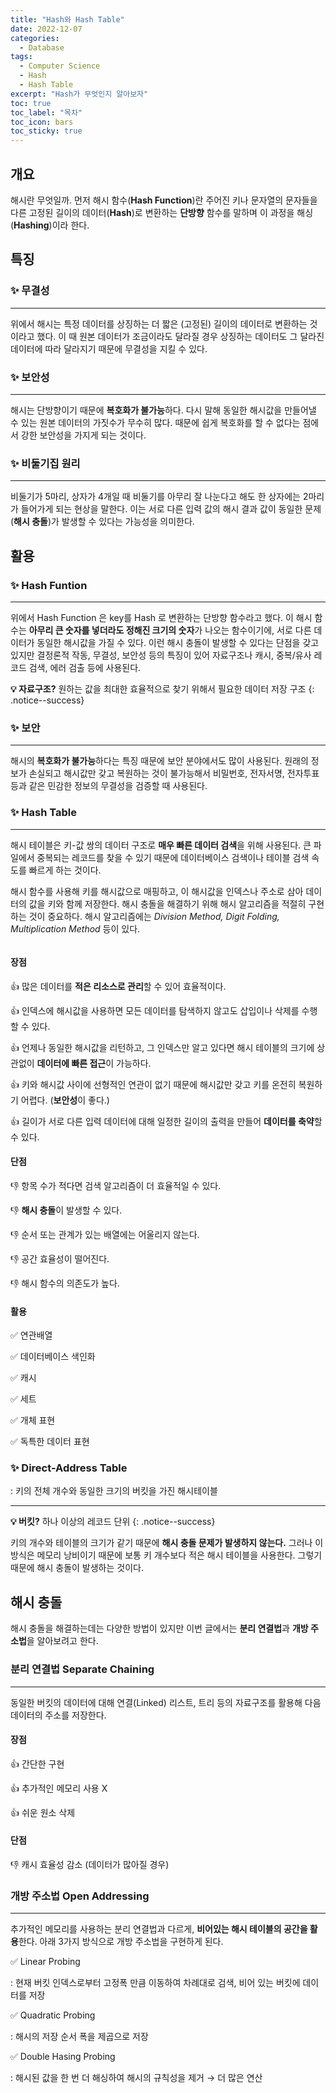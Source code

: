 ```yaml
---
title: "Hash와 Hash Table"
date: 2022-12-07
categories:
  - Database
tags:
  - Computer Science
  - Hash
  - Hash Table
excerpt: "Hash가 무엇인지 알아보자"
toc: true
toc_label: "목차"
toc_icon: bars
toc_sticky: true
---
```


## 개요

해시란 무엇일까. 먼저 해시 함수(**Hash Function**)란 주어진 키나 문자열의 문자들을 다른 고정된 길이의 데이터(**Hash**)로 변환하는 **단방향** 함수를 말하며 이 과정을 해싱(**Hashing**)이라 한다. 

## 특징

### ✨ 무결성

---

위에서 해시는 특정 데이터를 상징하는 더 짧은 (고정된) 길이의 데이터로 변환하는 것이라고 했다. 이 때 원본 데이터가 조금이라도 달라질 경우 상징하는 데이터도 그 달라진 데이터에 따라 달라지기 때문에 무결성을 지킬 수 있다. 

### ✨ 보안성

---

해시는 단방향이기 때문에 **복호화가 불가능**하다. 다시 말해 동일한 해시값을 만들어낼 수 있는 원본 데이터의 가짓수가 무수히 많다. 때문에 쉽게 복호화를 할 수 없다는 점에서 강한 보안성을 가지게 되는 것이다. 

### ✨ 비둘기집 원리

---

비둘기가 5마리, 상자가 4개일 때 비둘기를 아무리 잘 나눈다고 해도 한 상자에는 2마리가 들어가게 되는 현상을 말한다. 이는 서로 다른 입력 값의 해시 결과 값이 동일한 문제(**해시 충돌**)가 발생할 수 있다는 가능성을 의미한다. 

## 활용

### ✨ Hash Funtion

---

위에서 Hash Function 은 key를 Hash 로 변환하는 단방향 함수라고 했다. 이 해시 함수는 **아무리 큰 숫자를 넣더라도 정해진 크기의 숫자**가 나오는 함수이기에, 서로 다른 데이터가 동일한 해시값을 가질 수 있다. 이런 해시 충돌이 발생할 수 있다는 단점을 갖고 있지만 결정론적 작동, 무결성, 보안성 등의 특징이 있어 자료구조나 캐시, 중복/유사 레코드 검색, 에러 검출 등에 사용된다.

**💡 자료구조?** 원하는 값을 최대한 효율적으로 찾기 위해서 필요한 데이터 저장 구조
{: .notice--success}

### ✨ 보안

---

해시의 **복호화가 불가능**하다는 특징 때문에 보안 분야에서도 많이 사용된다. 원래의 정보가 손실되고 해시값만 갖고 복원하는 것이 불가능해서 비밀번호, 전자서명, 전자투표 등과 같은 민감한 정보의 무결성을 검증할 때 사용된다. 

### ✨ Hash Table

---

해시 테이블은 키-값 쌍의 데이터 구조로 **매우 빠른 데이터 검색**을 위해 사용된다. 큰 파일에서 중복되는 레코드를 찾을 수 있기 때문에 데이터베이스 검색이나 테이블 검색 속도를 빠르게 하는 것이다. 

해시 함수를 사용해 키를 해시값으로 매핑하고, 이 해시값을 인덱스나 주소로 삼아 데이터의 값을 키와 함께 저장한다. 해시 충돌을 해결하기 위해 해시 알고리즘을 적절히 구현하는 것이 중요하다. 해시 알고리즘에는 *Division Method, Digit Folding, Multiplication Method* 등이 있다.

<figure class="align-center">
  <img src="{{ site.url }}{{ site.baseurl }}/assets/images/cs/database/hash-table.png" alt="">
</figure>

#### 장점

👍 많은 데이터를 **적은 리소스로 관리**할 수 있어 효율적이다. 

👍 인덱스에 해시값을 사용하면 모든 데이터를 탐색하지 않고도 삽입이나 삭제를 수행할 수 있다.

👍 언제나 동일한 해시값을 리턴하고, 그 인덱스만 알고 있다면 해시 테이블의 크기에 상관없이 **데이터에 빠른 접근**이 가능하다. 

👍 키와 해시값 사이에 선형적인 연관이 없기 때문에 해시값만 갖고 키를 온전히 복원하기 어렵다. (**보안성**이 좋다.)

👍 길이가 서로 다른 입력 데이터에 대해 일정한 길이의 출력을 만들어 **데이터를 축약**할 수 있다.

#### 단점

👎 항목 수가 적다면 검색 알고리즘이 더 효율적일 수 있다.

👎 **해시 충돌**이 발생할 수 있다.

👎 순서 또는 관계가 있는 배열에는 어울리지 않는다.

👎 공간 효율성이 떨어진다.

👎 해시 함수의 의존도가 높다.

#### 활용

✅ 연관배열

✅ 데이터베이스 색인화

✅ 캐시

✅ 세트

✅ 개체 표현

✅ 독특한 데이터 표현

### ✨ Direct-Address Table

: 키의 전체 개수와 동일한 크기의 버킷을 가진 해시테이블

---

**💡 버킷?** 하나 이상의 레코드 단위
{: .notice--success}

키의 개수와 테이블의 크기가 같기 때문에 **해시 충돌 문제가 발생하지 않는다.** 그러나 이 방식은 메모리 낭비이기 때문에 보통 키 개수보다 적은 해시 테이블을 사용한다. 그렇기 때문에 해시 충돌이 발생하는 것이다.

## 해시 충돌

해시 충돌을 해결하는데는 다양한 방법이 있지만 이번 글에서는 **분리 연결법**과 **개방 주소법**을 알아보려고 한다.

### 분리 연결법 Separate Chaining

---

동일한 버킷의 데이터에 대해 연결(Linked) 리스트, 트리 등의 자료구조를 활용해 다음 데이터의 주소를 저장한다.

#### 장점

👍 간단한 구현

👍 추가적인 메모리 사용 X

👍 쉬운 원소 삭제

#### 단점

👎 캐시 효율성 감소 (데이터가 많아질 경우)

### 개방 주소법 Open Addressing

---

추가적인 메모리를 사용하는 분리 연결법과 다르게, **비어있는 해시 테이블의 공간을 활용**한다. 아래 3가지 방식으로 개방 주소법을 구현하게 된다.

✅ Linear Probing

: 현재 버킷 인덱스로부터 고정폭 만큼 이동하여 차례대로 검색, 비어 있는 버킷에 데이터를 저장

✅ Quadratic Probing

: 해시의 저장 순서 폭을 제곱으로 저장

✅ Double Hasing Probing

: 해시된 값을 한 번 더 해싱하여 해시의 규칙성을 제거 → 더 많은 연산